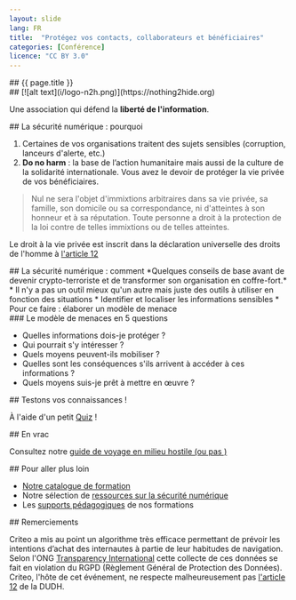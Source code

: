 ```yaml
---
layout: slide
lang: FR
title:  "Protégez vos contacts, collaborateurs et bénéficiaires"
categories: [Conférence]
licence: "CC BY 3.0"
---
```


<section data-markdown>
## {{ page.title }}
</section>

<section data-markdown>
  ## [![alt text](i/logo-n2h.png)](https://nothing2hide.org)

 Une association qui défend la **liberté de l'information**.
</section>

<section data-markdown>
## La sécurité numérique : pourquoi

  1. Certaines de vos organisations traitent des sujets sensibles (corruption, lanceurs d'alerte, etc.)
  2. **Do no harm** : la base de l’action humanitaire mais aussi de la culture de la solidarité internationale. Vous avez le devoir  de protéger la vie privée de vos bénéficiaires.
</section>

<section data-markdown>

> Nul ne sera l'objet d'immixtions arbitraires dans sa vie privée, sa famille, son domicile ou sa correspondance, ni d'atteintes à son honneur et à sa réputation. Toute personne a droit à la protection de la loi contre de telles immixtions ou de telles atteintes.


Le droit à la vie privée est inscrit dans la déclaration universelle des droits de l'homme à [l'article 12](https://www.un.org/fr/universal-declaration-human-rights/index.html)

</section>

<section data-markdown>
##  La sécurité numérique : comment
*Quelques conseils de base avant de devenir crypto-terroriste et de transformer son organisation en coffre-fort.*
</section>

<section data-markdown>
  * Il n'y a pas un outil mieux qu'un autre mais juste des outils à utiliser en fonction des situations
  * Identifier et localiser les informations sensibles
  * Pour ce faire : élaborer un modèle de menace
</section>

<section data-markdown>
### Le modèle de menaces en 5 questions 

  * Quelles informations dois-je protéger ?
  * Qui pourrait s'y intéresser ?
  * Quels moyens peuvent-ils mobiliser ?
  * Quelles sont les conséquences s'ils arrivent à accéder à ces informations ?
  * Quels moyens suis-je prêt à mettre en œuvre ?
</section>

<section data-markdown>
## Testons vos connaissances !

À l'aide d'un petit  [Quiz](https://nothing2hide.org/slides/quizz.html) !
</section>

<section data-markdown>
## En vrac 

Consultez notre [guide de voyage en milieu hostile (ou pas )](https://nothing2hide.org/fr/guide-de-voyage-en-milieu-hostile-ou-pas/)

</section>

<section data-markdown>
## Pour aller plus loin

  * [Notre catalogue de formation](https://nothing2hide.org/fr/catalogue-formations/)
  * Notre sélection de [ressources sur la sécurité numérique](https://nothing2hide.org/wiki/doku.php?id=protectionnumerique:ressources)
  * Les [supports pédagogiques](https://nothing2hide.org/slides) de nos formations
</section>

<section data-markdown>
## Remerciements

Criteo a mis au point un algorithme très efficace permettant de prévoir les intentions d’achat des internautes  à partie de leur habitudes de navigation. Selon l'ONG [Transparency International](https://privacyinternational.org/press-release/2424/privacy-international-files-complaints-against-seven-companies-wide-scale-and) cette collecte de ces données se fait en violation du RGPD (Règlement Général de Protection des Données). Criteo, l'hôte de cet événement, ne respecte malheureusement pas [l'article 12](https://www.un.org/fr/universal-declaration-human-rights/index.html) de la DUDH.
</section>


